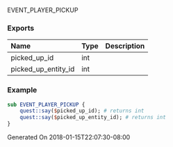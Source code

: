 EVENT_PLAYER_PICKUP
### Exports
**Name**|**Type**|**Description**
:-----|:-----|:-----
picked_up_id|int|
picked_up_entity_id|int|
### Example
```perl
sub EVENT_PLAYER_PICKUP {
	quest::say($picked_up_id); # returns int
	quest::say($picked_up_entity_id); # returns int
}
```

Generated On 2018-01-15T22:07:30-08:00